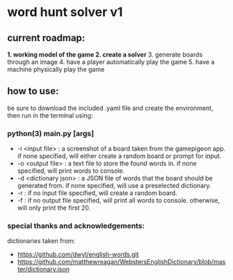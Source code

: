 # word hunt solver v1

## current roadmap:
**1. working model of the game
2. create a solver**
3. generate boards through an image 
4. have a player automatically play the game
5. have a machine physically play the game

## how to use:
be sure to download the included .yaml file and create the environment, then run in the terminal using: 

### python(3) main.py [args]
 - -i \<input file> : a screenshot of a board taken from the gamepigeon app. if none specified, will either create a random board or prompt for input.
 - -o \<output file> : a text file to store the found words in. if none specified, will print words to console.
 - -d \<dictionary json> : a JSON file of words that the board should be generated from. if none specified, will use a preselected dictionary.
 - -r : if no input file specified, will create a random board.
 - -f : if no output file specified, will print all words to console. otherwise, will only print the first 20.

### special thanks and acknowledgements:
dictionaries taken from:

 - https://github.com/dwyl/english-words.git
 - https://github.com/matthewreagan/WebstersEnglishDictionary/blob/master/dictionary.json



